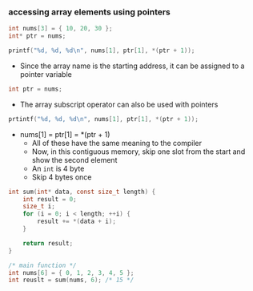 ### accessing array elements using pointers
```c
int nums[3] = { 10, 20, 30 };
int* ptr = nums;

printf("%d, %d, %d\n", nums[1], ptr[1], *(ptr + 1));
```
- Since the array name is the starting address, it can be assigned to a pointer variable
```c
int ptr = nums;
```
- The array subscript operator can also be used with pointers
```c
prtintf("%d, %d, %d\n", nums[1], ptr[1], *(ptr + 1));
```
- nums[1] = ptr[1] = *(ptr + 1)
    - All of these have the same meaning to the compiler
    - Now, in this contiguous memory, skip one slot from the start and show the second element
    - An `int` is 4 byte
    - Skip 4 bytes once

```c
int sum(int* data, const size_t length) {
    int result = 0;
    size_t i;
    for (i = 0; i < length; ++i) {
        result += *(data + i);
    }

    return result;
}

/* main function */
int nums[6] = { 0, 1, 2, 3, 4, 5 };
int reuslt = sum(nums, 6); /* 15 */
```
